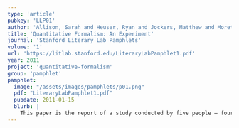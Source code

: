 ```yaml
---
type: 'article'
pubkey: 'LLP01'
author: 'Allison, Sarah and Heuser, Ryan and Jockers, Matthew and Moretti, Franco and Witmore, Michael'
title: 'Quantitative Formalism: An Experiment'
journal: 'Stanford Literary Lab Pamphlets'
volume: '1'
url: 'https://litlab.stanford.edu/LiteraryLabPamphlet1.pdf'
year: 2011
project: 'quantitative-formalism'
group: 'pamphlet'
pamphlet:
  image: "/assets/images/pamphlets/p01.png"
  pdf: "LiteraryLabPamphlet1.pdf"
  pubdate: 2011-01-15
  blurb: |
    This paper is the report of a study conducted by five people – four at Stanford, and one at the University of Wisconsin – which tried to establish whether computer-generated algorithms could “recognize” literary genres. You take David Copperfield, run it through a program without any human input – “unsupervised”, as the expression goes – and … can the program figure out whether it’s a gothic novel or a Bildungsroman? The answer is, fundamentally, Yes: but a Yes with so many complications that make it necessary to look at the entire process of our study. These are new methods we are using, and with new methods the process is almost as important as the results.
---
```

